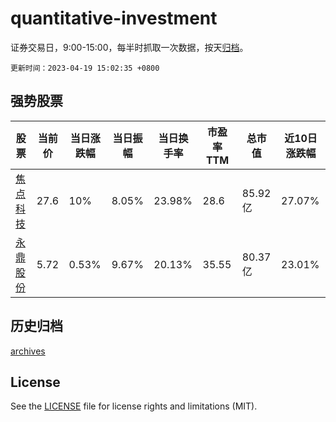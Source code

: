 # quantitative-investment

证券交易日，9:00-15:00，每半时抓取一次数据，按天[归档](archives)。

`更新时间：2023-04-19 15:02:35 +0800`

## 强势股票

|股票|当前价|当日涨跌幅|当日振幅|当日换手率|市盈率TTM|总市值|近10日涨跌幅|
|----|----|----|----|----|----|----|----|
|[焦点科技](https://xueqiu.com/S/SZ002315)|27.6|10%|8.05%|23.98%|28.6|85.92亿|27.07%|
|[永鼎股份](https://xueqiu.com/S/SH600105)|5.72|0.53%|9.67%|20.13%|35.55|80.37亿|23.01%|

## 历史归档

[archives](archives)

## License

See the [LICENSE](LICENSE) file for license rights and limitations (MIT).